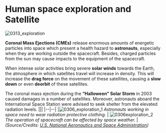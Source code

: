 # Human space exploration and Satellite

![0313_exploration](./static/0319_new.png)

**Coronal Mass Ejections (CMEs)** release enormous amounts of energetic particles into space which present a health hazard to **astronauts**, especially when they are working outside the spacecraft.  Besides, charged particles from the sun may cause impacts to the equipment of the spacecraft.

When intense solar activities bring severe **solar winds** towards the Earth, the atmosphere in which satellites travel will increase in density.  This will increase the **drag force** on the movement of these satellites, causing a **slow down** or even **deorbit** of these satellites.

The coronal mass ejection during the **“Halloween” Solar Storm** in 2003 caused damages in a number of satellites.  Moreover, astronauts aboard the International Space Station were advised to seek shelter from the elevated radiation levels.
|||
|--|--|
|![0306_exploration_1](./static/0306_exploration_1.jpg) *Astronauts working in space need to wear radiation protective clothing.* | ![0306exploration_2](./static/0306exploration_2.jpg) *The operation of spacecraft can be affected by space weather.* |
*(Source/Credits: [U.S. National Aeronautics and Space Administration](http://www.nasa.gov/home/index.html))*
